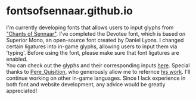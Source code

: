 # fontsofsennaar.github.io
I'm currently developing fonts that allows users to input glyphs from   ["Chants of Sennaar"](https://www.focus-entmt.com/en/games/chants-of-sennaar).
I've completed the Devotee font, which is based on Superior Mono, an open-source font created by Daniel Lyons.
I changed certain ligatures into in-game glyphs, allowing users to input them via 'typing'. Before using the font, please make sure that font ligatures are enabled. 
<br>
You can check out the glyphs and their corresponding inputs [here](https://fontsofsennaar.github.io/html/devotee). Special thanks to [Pere_Quisition](https://www.reddit.com/user/Pere_Quisition/), who generously allow me to refernce [his work](https://www.reddit.com/r/ChantsofSennaar/comments/1743ig8/i_sorted_all_the_glyphs_in_a_dictionary).
I'll continue working on other in-game languages.
Since I lack experience in both font and website development, any advice would be greatly appreciated!


